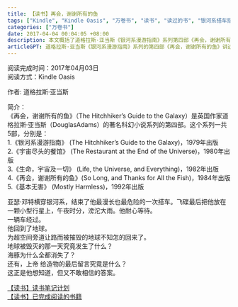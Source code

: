 ```yaml
---
title: 【读书】再会，谢谢所有的鱼
tags: ["Kindle", "Kindle Oasis", "万卷书", "读书", "读过的书", "银河系搭车指南", "银河系漫游指南"]
categories: ["万卷书"]
date: 2017-04-04 00:04:05 +08:00
description: 本文概括了道格拉斯·亚当斯《银河系漫游指南》系列第四部《再会，谢谢所有的鱼》的内容，聚焦主角亚瑟·邓特重返地球后探寻地球毁灭与重现、海豚消失及上帝留言等谜团的奇特经历。
articleGPT: 道格拉斯·亚当斯《银河系漫游指南》系列的第四部《再会，谢谢所有的鱼》讲述了亚瑟·邓特回归意外复原的地球，并探寻地球重建、海豚失踪及上帝终极留言等谜团的真相。
---
```


阅读完成时间：2017年04月03日  
阅读方式：Kindle Oasis  
  
作者: 道格拉斯·亚当斯

简介：  
《再会，谢谢所有的鱼》（The Hitchhiker’s Guide to the Galaxy）是英国作家道格拉斯·亚当斯（DouglasAdams）的著名科幻小说系列的第四部。这个系列一共5部，分别是：  
1.《银河系漫游指南》 (The Hitchhiker’s Guide to the Galaxy)，1979年出版  
2.《宇宙尽头的餐馆》 (The Restaurant at the End of the Universe)，1980年出版  
3.《生命，宇宙及一切》 (Life, the Universe, and Everything)，1982年出版  
4.《再会，谢谢所有的鱼》(So Long, and Thanks for All the Fish)，1984年出版  
5.《基本无害》 (Mostly Harmless)，1992年出版

亚瑟·邓特横穿银河系，结束了他最漫长也最危险的一次搭车。飞碟最后把他放在一颗小型行星上，午夜时分，滂沱大雨。他耐心等待。  
一辆车经过。  
他回到了地球。  
为超空间旁道让路而被摧毁的地球不知怎的回来了。  
地球被毁灭的那一天究竟发生了什么？  
海豚为什么全都消失了？  
还有，上帝 给造物的最后留言究竟是什么？  
这正是他想知道，但又不敢相信的答案。

[【读书】读书笔记计划](/posts/2016/1114/reading-plan)  
[【读书】已完成阅读的书籍](/posts/2017/0315/reading-done)
